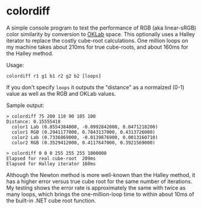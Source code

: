 # colordiff

A simple console program to test the performance of RGB (aka linear-sRGB) color similarity by conversion to [OKLab](https://bottosson.github.io/posts/oklab/) space. This optionally uses a Halley iterator to replace the costly cube-root calculations. One million loops on my machine takes about 210ms for true cube-roots, and about 160ms for the Halley method.

Usage:

```
colordiff r1 g1 b1 r2 g2 b2 [loops]
```

If you don't specify `loops` it outputs the "distance" as a normalzed (0-1) value as well as the RGB and OKLab values.

Sample output:

```
> colordiff 75 200 110 90 105 100
Distance: 0.15555418
  color1 Lab (0.8554384000, -0.0992842000, 0.0471218200)
  color1 RGB (0.2941177000, 0.7843137000, 0.4313726000)
  color2 Lab (0.7336869000, -0.0139876900, 0.0013160710)
  color2 RGB (0.3529412000, 0.4117647000, 0.3921569000)

> colordiff 0 0 0 255 255 255 1000000
Elapsed for real cube-root  209ms
Elapsed for Halley iterator 160ms
```

Although the Newton method is more well-known than the Halley method, it has a higher error versus true cube root for the same number of iterations. My testing shows the error rate is approximately the same with twice as many loops, which brings the one-million-loop time to within about 10ms of the built-in .NET cube root function.

